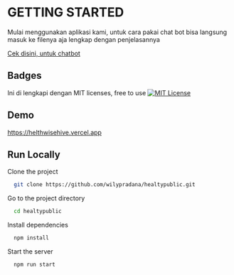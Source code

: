 
# GETTING STARTED

Mulai menggunakan aplikasi kami, untuk cara pakai chat bot bisa langsung masuk ke filenya aja lengkap dengan penjelasannya

[Cek disini, untuk chatbot](https://github.com/wilypradana/healtypublic/blob/main/src/Baymax.js)

## Badges

Ini di lengkapi dengan MIT licenses, free to use
[![MIT License](https://img.shields.io/badge/License-MIT-green.svg)](https://choosealicense.com/licenses/mit/)



## Demo
https://helthwisehive.vercel.app

## Run Locally

Clone the project

```bash
  git clone https://github.com/wilypradana/healtypublic.git
```

Go to the project directory

```bash
  cd healtypublic
```

Install dependencies

```bash
  npm install
```

Start the server

```bash
  npm run start
```

